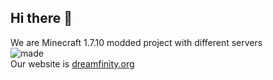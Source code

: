 ## Hi there 👋
We are Minecraft 1.7.10 modded project with different servers  
![made](https://img.shields.io/endpoint.svg?url=https://dreamfinity.org/badge.php)  
Our website is [dreamfinity.org](https://dreamfinity.org)
